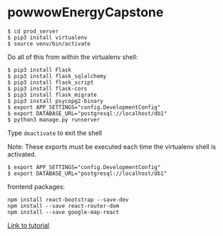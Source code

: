 # powwowEnergyCapstone


```
$ cd prod_server
$ pip3 install virtualenv
$ source venv/bin/activate
```
Do all of this from within the virtualenv shell:
```
$ pip3 install Flask
$ pip3 install flask_sqlalchemy
$ pip3 install flask_script
$ pip3 install flask-cors
$ pip3 install flask_migrate
$ pip3 install psycopg2-binary
$ export APP_SETTINGS="config.DevelopmentConfig"
$ export DATABASE_URL="postgresql://localhost/db1"
$ python3 manage.py runserver
```

Type ```deactivate``` to exit the shell

Note: These exports must be executed each time the virtualenv shell is activated.
```
$ export APP_SETTINGS="config.DevelopmentConfig"
$ export DATABASE_URL="postgresql://localhost/db1"
```

frontend packages: 
```
npm install react-bootstrap --save-dev
npm install --save react-router-dom
npm install --save google-map-react
```

[Link to tutorial](https://scotch.io/tutorials/build-a-to-do-application-using-django-and-react)
